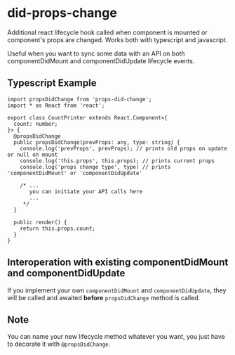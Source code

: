 # did-props-change
Additional react lifecycle hook called when component is mounted or component's props are changed.
Works both with typescript and javascript.

Useful when you want to sync some data with an API on both componentDidMount and componentDidUpdate lifecycle events.

## Typescript Example
```JSX
import propsDidChange from 'props-did-change';
import * as React from 'react';

export class CountPrinter extends React.Component<{
  count: number;
}> {
  @propsDidChange
  public propsDidChange(prevProps: any, type: string) {
    console.log('prevProps', prevProps); // prints old props on update or null on mount
    console.log('this.props', this.props); // prints current props
    console.log('props change type', type) // prints 'componentDidMount' or 'componentDidUpdate'

    /* ...
       you can initiate your API calls here
       ...
     */
  }

  public render() {
    return this.props.count;
  }
}
```

## Interoperation with existing componentDidMount and componentDidUpdate
If you implement your own `componentDidMount` and `componentDidUpdate`, they will be called and awaited __before__ `propsDidChange` method is called.

## Note
You can name your new lifecycle method whatever you want, you just have to decorate it with `@propsDidChange`.
